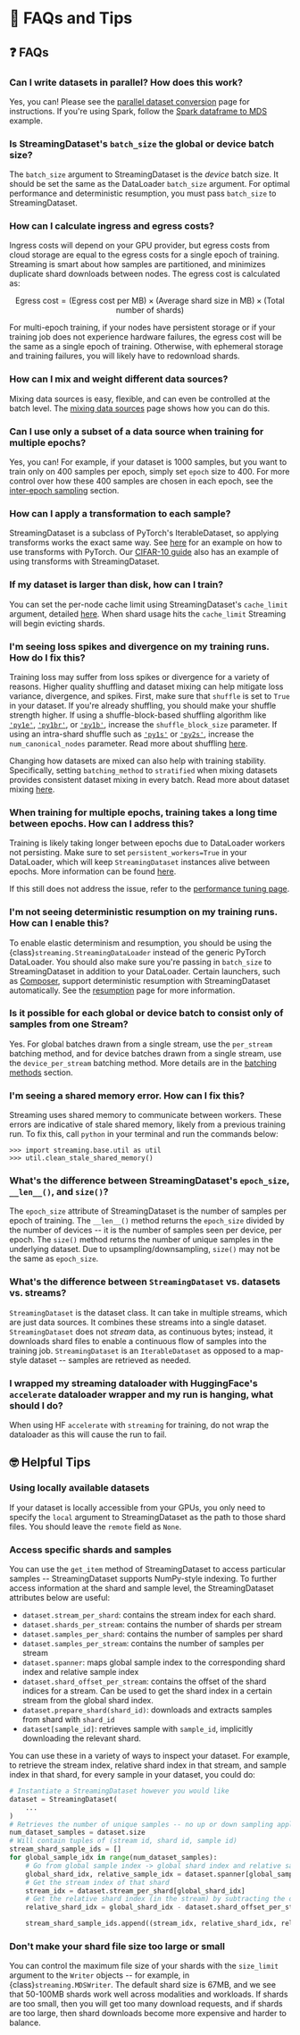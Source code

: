 # 🤔 FAQs and Tips

## ❓ FAQs

### Can I write datasets in parallel? How does this work?
Yes, you can! Please see the [parallel dataset conversion](../preparing_datasets/parallel_dataset_conversion.ipynb) page for instructions. If you're using Spark, follow the [Spark dataframe to MDS](../preparing_datasets/spark_dataframe_to_mds.ipynb) example.

### Is StreamingDataset's `batch_size` the global or device batch size?
The `batch_size` argument to StreamingDataset is the *device* batch size. It should be set the same as the DataLoader `batch_size` argument. For optimal performance and deterministic resumption, you must pass `batch_size` to StreamingDataset.

### How can I calculate ingress and egress costs?
Ingress costs will depend on your GPU provider, but egress costs from cloud storage are equal to the egress costs for a single epoch of training. Streaming is smart about how samples are partitioned, and minimizes duplicate shard downloads between nodes. The egress cost is calculated as:

$$\text{Egress cost} = (\text{Egress cost per MB}) \times (\text{Average shard size in MB}) \times (\text{Total number of shards})$$

For multi-epoch training, if your nodes have persistent storage or if your training job does not experience hardware failures, the egress cost will be the same as a single epoch of training. Otherwise, with ephemeral storage and training failures, you will likely have to redownload shards.

### How can I mix and weight different data sources?
Mixing data sources is easy, flexible, and can even be controlled at the batch level. The [mixing data sources](../dataset_configuration/mixing_data_sources.md) page shows how you can do this.

### Can I use only a subset of a data source when training for multiple epochs?
Yes, you can! For example, if your dataset is 1000 samples, but you want to train only on 400 samples per epoch, simply set
`epoch` size to 400. For more control over how these 400 samples are chosen in each epoch, see the [inter-epoch sampling](../dataset_configuration/replication_and_sampling.md#inter-epoch-sampling) section.

### How can I apply a transformation to each sample?
StreamingDataset is a subclass of PyTorch's IterableDataset, so applying transforms works the exact same way. See [here](https://pytorch.org/tutorials/beginner/data_loading_tutorial.html) for an example on how to use transforms with PyTorch. Our [CIFAR-10 guide](../how_to_guides/cifar10.ipynb) also has an example of using transforms with StreamingDataset.

### If my dataset is larger than disk, how can I train?
You can set the per-node cache limit using StreamingDataset's `cache_limit` argument, detailed [here](../dataset_configuration/shard_retrieval.md#cache-limit). When shard usage hits the `cache_limit` Streaming will begin evicting shards.

### I'm seeing loss spikes and divergence on my training runs. How do I fix this?
Training loss may suffer from loss spikes or divergence for a variety of reasons. Higher quality shuffling and dataset mixing can help mitigate loss variance, divergence, and spikes. First, make sure that `shuffle` is set to `True` in your dataset. If you're already shuffling, you should make your shuffle strength higher. If using a shuffle-block-based shuffling algorithm like [`'py1e'`](../dataset_configuration/shuffling.md#py1e-default), [`'py1br'`](../dataset_configuration/shuffling.md#py1br), or [`'py1b'`](../dataset_configuration/shuffling.md#py1b), increase the `shuffle_block_size` parameter. If using an intra-shard shuffle such as [`'py1s'`](../dataset_configuration/shuffling.md#py1s) or [`'py2s'`](../dataset_configuration/shuffling.md#py2s), increase the `num_canonical_nodes` parameter. Read more about shuffling [here](../dataset_configuration/shuffling.md).

Changing how datasets are mixed can also help with training stability. Specifically, setting `batching_method` to `stratified` when mixing datasets provides consistent dataset mixing in every batch. Read more about dataset mixing [here](../dataset_configuration/mixing_data_sources.md).

### When training for multiple epochs, training takes a long time between epochs. How can I address this?
Training is likely taking longer between epochs due to DataLoader workers not persisting. Make sure to set `persistent_workers=True` in your DataLoader, which will keep `StreamingDataset` instances alive between epochs. More information can be found [here](https://pytorch.org/docs/stable/data.html#torch.utils.data.DataLoader).

If this still does not address the issue, refer to the [performance tuning page](../distributed_training/performance_tuning.md).

### I'm not seeing deterministic resumption on my training runs. How can I enable this?
To enable elastic determinism and resumption, you should be using the {class}`streaming.StreamingDataLoader` instead of the generic PyTorch DataLoader. You should also make sure you're passing in `batch_size` to StreamingDataset in addition to your DataLoader. Certain launchers, such as [Composer](https://github.com/mosaicml/composer), support deterministic resumption with StreamingDataset automatically. See the [resumption](../distributed_training/fast_resumption.md) page for more information.

### Is it possible for each global or device batch to consist only of samples from one Stream?
Yes. For global batches drawn from a single stream, use the `per_stream` batching method, and for device batches drawn from a single stream, use the `device_per_stream` batching method. More details are in the [batching methods](../dataset_configuration/mixing_data_sources.md#batching-methods) section.

### I'm seeing a shared memory error. How can I fix this?
Streaming uses shared memory to communicate between workers. These errors are indicative of stale shared memory, likely from a previous training run. To fix this, call `python` in your terminal and run the commands below:
<!--pytest.mark.skip-->
```
>>> import streaming.base.util as util
>>> util.clean_stale_shared_memory()
```

### What's the difference between StreamingDataset's `epoch_size`, `__len__()`, and `size()`?
The `epoch_size` attribute of StreamingDataset is the number of samples per epoch of training. The `__len__()` method returns the `epoch_size` divided by the number of devices -- it is the number of samples seen per device, per epoch. The `size()` method returns the number of unique samples in the underlying dataset. Due to upsampling/downsampling, `size()` may not be the same as `epoch_size`.

### What's the difference between `StreamingDataset` vs. datasets vs. streams?
`StreamingDataset` is the dataset class. It can take in multiple streams, which are just data sources. It combines these streams into a single dataset. `StreamingDataset` does not *stream* data, as continuous bytes; instead, it downloads shard files to enable a continuous flow of samples into the training job. `StreamingDataset` is an `IterableDataset` as opposed to a map-style dataset -- samples are retrieved as needed.

### I wrapped my streaming dataloader with HuggingFace's `accelerate` dataloader wrapper and my run is hanging, what should I do?
When using HF `accelerate` with `streaming` for training, do not wrap the dataloader as this will cause the run to fail.

## 🤓 Helpful Tips

### Using locally available datasets
If your dataset is locally accessible from your GPUs, you only need to specify the `local` argument to StreamingDataset as the path to those shard files. You should leave the `remote` field as `None`.

### Access specific shards and samples
You can use the `get_item` method of StreamingDataset to access particular samples -- StreamingDataset supports NumPy-style indexing. To further access information at the shard and sample level, the StreamingDataset attributes below are useful:

- `dataset.stream_per_shard`: contains the stream index for each shard.
- `dataset.shards_per_stream`: contains the number of shards per stream
- `dataset.samples_per_shard`: contains the number of samples per shard
- `dataset.samples_per_stream`: contains the number of samples per stream
- `dataset.spanner`: maps global sample index to the corresponding shard index and relative sample index
- `dataset.shard_offset_per_stream`: contains the offset of the shard indices for a stream. Can be used to get the shard index in a certain stream from the global shard index.
- `dataset.prepare_shard(shard_id)`: downloads and extracts samples from shard with `shard_id`
- `dataset[sample_id]`: retrieves sample with `sample_id`, implicitly downloading the relevant shard.

You can use these in a variety of ways to inspect your dataset. For example, to retrieve the stream index, relative shard index in that stream, and sample index in that shard, for every sample in your dataset, you could do:
<!--pytest.mark.skip-->
```python
# Instantiate a StreamingDataset however you would like
dataset = StreamingDataset(
    ...
)
# Retrieves the number of unique samples -- no up or down sampling applied
num_dataset_samples = dataset.size
# Will contain tuples of (stream id, shard id, sample id)
stream_shard_sample_ids = []
for global_sample_idx in range(num_dataset_samples):
    # Go from global sample index -> global shard index and relative sample index (in the shard)
    global_shard_idx, relative_sample_idx = dataset.spanner[global_sample_idx]
    # Get the stream index of that shard
    stream_idx = dataset.stream_per_shard[global_shard_idx]
    # Get the relative shard index (in the stream) by subtracting the offset
    relative_shard_idx = global_shard_idx - dataset.shard_offset_per_stream[stream_idx]

    stream_shard_sample_ids.append((stream_idx, relative_shard_idx, relative_sample_idx))
```

### Don't make your shard file size too large or small
You can control the maximum file size of your shards with the `size_limit` argument to the `Writer` objects -- for example, in {class}`streaming.MDSWriter`. The default shard size is 67MB, and we see that 50-100MB shards work well across modalities and workloads. If shards are too small, then you will get too many download requests, and if shards are too large, then shard downloads become more expensive and harder to balance.
